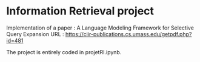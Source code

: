 # Information Retrieval project
Implementation of a paper : A Language Modeling Framework for Selective Query Expansion
URL : https://ciir-publications.cs.umass.edu/getpdf.php?id=481

The project is entirely coded in projetRI.ipynb.
